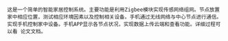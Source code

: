     这是一个简单的智能家居控制系统。主要功能是利用Zigbee模块实现传感网络组网。节点放置家中相应位置，测试相应环境因素以及控制相关设备。手机通过无线网络与中心节点进行通信。实现手机控制家中设备。手机APP显示各节点状况，实现数据上传云端和查看功能。详细过程可以看 论文文档。 
